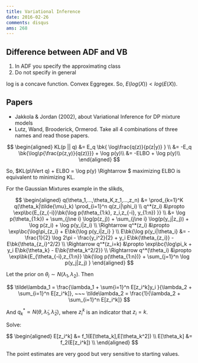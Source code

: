 ```yaml
---
title: Variational Inference
date: 2016-02-26
comments: disqus
ams: 268
---
```


## Difference between ADF and VB 

1. In ADF you specify the approximating class
2. Do not specify in general

log is a concave function. Convex Eggregex. So, $E(log(X)) < log(E(X))$.

## Papers

- Jakkola & Jordan (2002), about Variational Inference for DP mixture models
- Lutz, Wand, Brooderick, Ormerod. Take all 4 combinations of three names and read those papers.

$$
\begin{aligned}
  KL(p || q) &= E_q \bk{ \log\frac{q(z)}{p(z|y)} } \\
             &= -E_q \bk{\log\p{\frac{p(z,y)}{q(z)}}} + \log p(y)\\
             &= -ELBO + \log p(y)\\
\end{aligned}
$$

So, $KL(p\lVert q) + ELBO = \log p(y) \Rightarrow $ maximizing ELBO is equivalent to minimizing KL. 

For the Gaussian Mixtures example in the slikds,

$$
\begin{aligned}
  q(\theta_1,...,\theta_K,z_1,...,z_n) &= \prod_{k=1}^K q(\theta_k|\tilde{\mu}_k) \prod_{i=1}^n q(z_i|\phi_i) \\
  q^*(z_i) &\propto \exp\bc{E_{z_{-i}}\bk{\log p(\theta_{1:k}, z_i,z_{-i}, y_{1:n}) }} \\
  &= \log p(\theta_{1:k}) + \sum_{j\ne i} \log(p(z_j)) + \sum_{j\ne i} \log(p(y_j|z_j)) + \log p(z_i) + \log p(y_i|z_i) \\
  \Rightarrow q^*(z_i) &\propto \exp\bc{\log\pi_{z_i} + E\bk{\log p(y_i|z_i} }
  \\
  E\bk{\log p(y_i|\theta_i} &= -\frac{1}{2} \log 2\pi - \frac{y_i^2}{2} + y_i E\bk{\theta_{z_i}} - E\bk{\theta_{z_i}^2/2} \\
  \Rightarrow q^*(z_i=k) &\propto \exp\bc{\log\pi_k +  y_i E\bk{\theta_k} - E\bk{\theta_k^2/2}} \\
  \Rightarrow q^*(\theta_i) &\propto \exp\bk{E_{\theta_{-i},z_{1:n}} \bk{\log p(\theta_{1:n})} + \sum_{j=1}^n \log p(y_j|z_j) }
\end{aligned}
$$

Let the prior on $\theta_i \sim N(\lambda_1,\lambda_2)$. Then

$$
  \tilde\lambda_1 = \frac{\lambda_1 + \sum{i=1}^n E[z_i^k]y_i }{\lambda_2 + \sum_{i=1}^n E[z_i^k]}, ~~~
  \tilde\lambda_2 = \frac{1}{\lambda_2 + \sum_{i=1}^n E[z_i^k]}
$$

And $q_k^* \propto N(\theta,\tilde\lambda_1,\tilde\lambda_2)$, where $z_i^k$ is an indicator that $z_i=k$.

Solve:

$$
\begin{aligned}
  E[z_i^k] &= f_1(E[\theta_k],E[\theta_k^2]) \\
  E[\theta_k] &= f_2(E[z_i^k]) \\
\end{aligned}
$$

The point estimates are very good but very sensitive to starting values.

